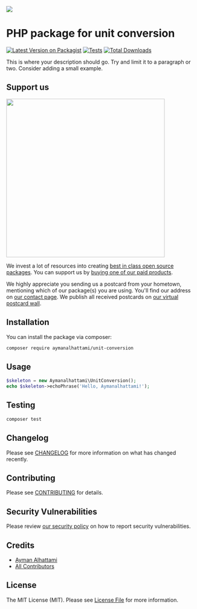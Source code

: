 
[<img src="https://github-ads.s3.eu-central-1.amazonaws.com/support-ukraine.svg?t=1" />](https://supportukrainenow.org)

# PHP package for unit conversion

[![Latest Version on Packagist](https://img.shields.io/packagist/v/aymanalhattami/unit-conversion.svg?style=flat-square)](https://packagist.org/packages/aymanalhattami/unit-conversion)
[![Tests](https://github.com/aymanalhattami/unit-conversion/actions/workflows/run-tests.yml/badge.svg?branch=main)](https://github.com/aymanalhattami/unit-conversion/actions/workflows/run-tests.yml)
[![Total Downloads](https://img.shields.io/packagist/dt/aymanalhattami/unit-conversion.svg?style=flat-square)](https://packagist.org/packages/aymanalhattami/unit-conversion)

This is where your description should go. Try and limit it to a paragraph or two. Consider adding a small example.

## Support us

[<img src="https://github-ads.s3.eu-central-1.amazonaws.com/unit-conversion.jpg?t=1" width="419px" />](https://spatie.be/github-ad-click/unit-conversion)

We invest a lot of resources into creating [best in class open source packages](https://spatie.be/open-source). You can support us by [buying one of our paid products](https://spatie.be/open-source/support-us).

We highly appreciate you sending us a postcard from your hometown, mentioning which of our package(s) you are using. You'll find our address on [our contact page](https://spatie.be/about-us). We publish all received postcards on [our virtual postcard wall](https://spatie.be/open-source/postcards).

## Installation

You can install the package via composer:

```bash
composer require aymanalhattami/unit-conversion
```

## Usage

```php
$skeleton = new Aymanalhattami\UnitConversion();
echo $skeleton->echoPhrase('Hello, Aymanalhattami!');
```

## Testing

```bash
composer test
```

## Changelog

Please see [CHANGELOG](CHANGELOG.md) for more information on what has changed recently.

## Contributing

Please see [CONTRIBUTING](https://github.com/spatie/.github/blob/main/CONTRIBUTING.md) for details.

## Security Vulnerabilities

Please review [our security policy](../../security/policy) on how to report security vulnerabilities.

## Credits

- [Ayman Alhattami](https://github.com/aymanalhattami)
- [All Contributors](../../contributors)

## License

The MIT License (MIT). Please see [License File](LICENSE.md) for more information.
